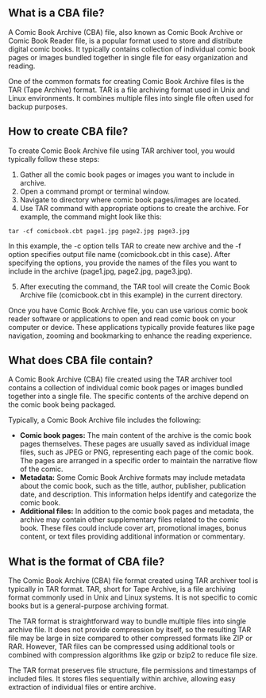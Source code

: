 ## What is a CBA file?

A Comic Book Archive (CBA) file, also known as Comic Book Archive or Comic Book Reader file, is a popular format used to store and distribute digital comic books. It typically contains collection of individual comic book pages or images bundled together in single file for easy organization and reading.

One of the common formats for creating Comic Book Archive files is the TAR (Tape Archive) format. TAR is a file archiving format used in Unix and Linux environments. It combines multiple files into single file often used for backup purposes.

## How to create CBA file?

To create Comic Book Archive file using TAR archiver tool, you would typically follow these steps:

1. Gather all the comic book pages or images you want to include in archive.
2. Open a command prompt or terminal window.
3. Navigate to directory where comic book pages/images are located.
4. Use TAR command with appropriate options to create the archive. For example, the command might look like this:

```
tar -cf comicbook.cbt page1.jpg page2.jpg page3.jpg
```

In this example, the -c option tells TAR to create new archive and the -f option specifies output file name (comicbook.cbt in this case). After specifying the options, you provide the names of the files you want to include in the archive (page1.jpg, page2.jpg, page3.jpg).

5. After executing the command, the TAR tool will create the Comic Book Archive file (comicbook.cbt in this example) in the current directory.

Once you have Comic Book Archive file, you can use various comic book reader software or applications to open and read comic book on your computer or device. These applications typically provide features like page navigation, zooming and bookmarking to enhance the reading experience.

## What does CBA file contain?

A Comic Book Archive (CBA) file created using the TAR archiver tool contains a collection of individual comic book pages or images bundled together into a single file. The specific contents of the archive depend on the comic book being packaged.

Typically, a Comic Book Archive file includes the following:

- **Comic book pages:** The main content of the archive is the comic book pages themselves. These pages are usually saved as individual image files, such as JPEG or PNG, representing each page of the comic book. The pages are arranged in a specific order to maintain the narrative flow of the comic.
- **Metadata:** Some Comic Book Archive formats may include metadata about the comic book, such as the title, author, publisher, publication date, and description. This information helps identify and categorize the comic book.
- **Additional files:** In addition to the comic book pages and metadata, the archive may contain other supplementary files related to the comic book. These files could include cover art, promotional images, bonus content, or text files providing additional information or commentary.

## What is the format of CBA file?

The Comic Book Archive (CBA) file format created using TAR archiver tool is typically in TAR format. TAR, short for Tape Archive, is a file archiving format commonly used in Unix and Linux systems. It is not specific to comic books but is a general-purpose archiving format.

The TAR format is straightforward way to bundle multiple files into single archive file. It does not provide compression by itself, so the resulting TAR file may be large in size compared to other compressed formats like ZIP or RAR. However, TAR files can be compressed using additional tools or combined with compression algorithms like gzip or bzip2 to reduce file size.

The TAR format preserves file structure, file permissions and timestamps of included files. It stores files sequentially within archive, allowing easy extraction of individual files or entire archive.
